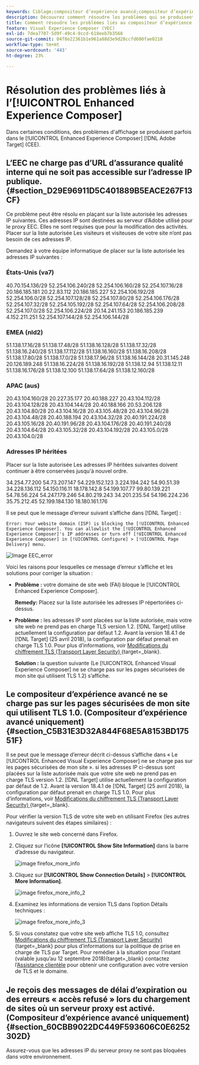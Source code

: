 ```yaml
---
keywords: Ciblage;compositeur d’expérience avancé;compositeur d’expérience visuelle;dépannage compositeur d’expérience avancé;résolution des problèmes
description: Découvrez comment résoudre les problèmes qui se produisent parfois dans le compositeur  [!DNL Target] ’expérience amélioré (EEC) d’Adobe sous certaines conditions.
title: Comment résoudre les problèmes liés au compositeur d’expérience avancé ?
feature: Visual Experience Composer (VEC)
exl-id: 7dea7707-5d9f-49c4-9ccd-618eeb7b3568
source-git-commit: 04f8e22361b1e961a88d3e9d28ccfd600fae0218
workflow-type: tm+mt
source-wordcount: '443'
ht-degree: 23%

---
```


# Résolution des problèmes liés à l’[!UICONTROL Enhanced Experience Composer]

Dans certaines conditions, des problèmes d&#39;affichage se produisent parfois dans le [!UICONTROL Enhanced Experience Composer] [!DNL Adobe Target] (CEE).

## L’EEC ne charge pas d’URL d’assurance qualité interne qui ne soit pas accessible sur l’adresse IP publique. {#section_D29E96911D5C401889B5EACE267F13CF}

Ce problème peut être résolu en plaçant sur la liste autorisée les adresses IP suivantes. Ces adresses IP sont destinées au serveur d’Adobe utilisé pour le proxy EEC. Elles ne sont requises que pour la modification des activités. Placer sur la liste autorisée Les visiteurs et visiteuses de votre site n’ont pas besoin de ces adresses IP.

Demandez à votre équipe informatique de placer sur la liste autorisée les adresses IP suivantes :

### États-Unis (va7)

40.70.154.136/29
52.254.106.240/28
52.254.106.160/28
52.254.107.16/28
20.186.185.181
20.22.83.112
20.186.185.227
52.254.106.192/28
52.254.106.0/28
52.254.107.128/28
52.254.107.80/28
52.254.106.176/28
52.254.107.32/28
52.254.105.192/28
52.254.107.64/28
52.254.106.208/28
52.254.107.0/28
52.254.106.224/28
20.14.241.153
20.186.185.239
4.152.211.251
52.254.107.144/28
52.254.106.144/28

### EMEA (nld2)

51.138.17.16/28
51.138.17.48/28
51.138.16.128/28
51.138.17.32/28
51.138.16.240/28
51.138.17.112/28
51.138.16.160/28
51.138.16.208/28
51.138.17.80/28
51.138.17.0/28
51.138.17.96/28
51.138.16.144/28
20.31.145.248
20.126.189.248
51.138.16.224/28
51.138.16.192/28
51.138.12.94
51.138.12.11
51.138.16.176/28
51.138.12.100
51.138.17.64/28
51.138.12.160/28

### APAC (aus)

20.43.104.160/28
20.227.35.177
20.40.188.227
20.43.104.112/28
20.43.104.128/28
20.43.104.144/28
20.40.188.166
20.53.206.128
20.43.104.80/28
20.43.104.16/28
20.43.105.48/28
20.43.104.96/28
20.43.104.48/28
20.40.188.194
20.43.104.32/28
20.40.191.224/28
20.43.105.16/28
20.40.191.96/28
20.43.104.176/28
20.40.191.240/28
20.43.104.64/28
20.43.105.32/28
20.43.104.192/28
20.43.105.0/28
20.43.104.0/28

### Adresses IP héritées

Placer sur la liste autorisée Les adresses IP héritées suivantes doivent continuer à être conservées jusqu&#39;à nouvel ordre.

34.254.77.200
54.73.207.147
54.229.152.123
3.224.194.242
54.90.51.39
34.228.136.112
54.150.116.11
18.178.142.8
54.199.107.77
99.80.139.221
54.78.56.224
54.247.179.246
54.80.219.243
34.201.235.54
54.196.224.236
35.75.212.45
52.199.184.130
18.180.161.176

Il se peut que le message d’erreur suivant s’affiche dans [!DNL Target] :

`Error: Your website domain (ISP) is blocking the [!UICONTROL Enhanced Experience Composer]. You can allowlist the [!UICONTROL Enhanced Experience Composer]'s IP addresses or turn off [!UICONTROL Enhanced Experience Composer] in [!UICONTROL Configure] > [!UICONTROL Page Delivery] menu.`

![Image EEC_error](assets/EEC_error.png)

Voici les raisons pour lesquelles ce message d’erreur s’affiche et les solutions pour corriger la situation :

* **Problème :** votre domaine de site web (FAI) bloque le [!UICONTROL Enhanced Experience Composer].

  **Remedy:** Placez sur la liste autorisée les adresses IP répertoriées ci-dessus.

* **Problème :** les adresses IP sont placées sur la liste autorisée, mais votre site web ne prend pas en charge TLS version 1.2. [!DNL Target] utilise actuellement la configuration par défaut 1.2. Avant la version 18.4.1 de [!DNL Target] (25 avril 2018), la configuration par défaut prenait en charge TLS 1.0. Pour plus d’informations, voir [Modifications du chiffrement TLS (Transport Layer Security) ](https://experienceleague.adobe.com/docs/target-dev/developer/implementation/tls-transport-layer-security-encryption.html?lang=fr){target=_blank}.

  **Solution :** la question suivante (Le [!UICONTROL Enhanced Visual Experience Composer] ne se charge pas sur les pages sécurisées de mon site qui utilisent TLS 1.2) s’affiche.

## Le compositeur d’expérience avancé ne se charge pas sur les pages sécurisées de mon site qui utilisent TLS 1.0. (Compositeur d’expérience avancé uniquement)  {#section_C5B31E3D32A844F68E5A8153BD17551F}

Il se peut que le message d’erreur décrit ci-dessus s’affiche dans « Le [!UICONTROL Enhanced Visual Experience Composer] ne se charge pas sur les pages sécurisées de mon site ». si les adresses IP ci-dessus sont placées sur la liste autorisée mais que votre site web ne prend pas en charge TLS version 1.2. [!DNL Target] utilise actuellement la configuration par défaut de 1.2. Avant la version 18.4.1 de [!DNL Target] (25 avril 2018), la configuration par défaut prenait en charge TLS 1.0. Pour plus d’informations, voir [Modifications du chiffrement TLS (Transport Layer Security) ](https://experienceleague.adobe.com/docs/target-dev/developer/implementation/tls-transport-layer-security-encryption.html?lang=fr){target=_blank}.

Pour vérifier la version TLS de votre site web en utilisant Firefox (les autres navigateurs suivent des étapes similaires) :

1. Ouvrez le site web concerné dans Firefox.
1. Cliquez sur l’icône **[!UICONTROL Show Site Information]** dans la barre d’adresse du navigateur.

   ![image firefox_more_info](assets/firefox_more_info.png)

1. Cliquez sur **[!UICONTROL Show Connection Details]** > **[!UICONTROL More Information]**.

   ![image firefox_more_info_2](assets/firefox_more_info_2.png)

1. Examinez les informations de version TLS dans l’option Détails techniques :

   ![image firefox_more_info_3](assets/firefox_more_info_3.png)

1. Si vous constatez que votre site web affiche TLS 1.0, consultez [Modifications du chiffrement TLS (Transport Layer Security)](https://experienceleague.adobe.com/docs/target-dev/developer/implementation/tls-transport-layer-security-encryption.html?lang=fr){target=_blank} pour plus d’informations sur la politique de prise en charge de TLS par Target. Pour remédier à la situation pour l’instant (valable jusqu’au 12 septembre 2018){target=_blank} contactez l’[Assistance clientèle](/help/main/cmp-resources-and-contact-information.md#reference_ACA3391A00EF467B87930A450050077C) pour obtenir une configuration avec votre version de TLS et le domaine.

## Je reçois des messages de délai d’expiration ou des erreurs « accès refusé » lors du chargement de sites où un serveur proxy est activé. (Compositeur d’expérience avancé uniquement)  {#section_60CBB9022DC449F593606C0E6252302D}

Assurez-vous que les adresses IP du serveur proxy ne sont pas bloquées dans votre environnement.
